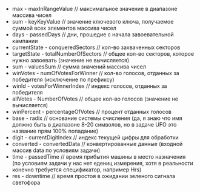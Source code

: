 - max - maxInRangeValue // максимальное значение в диапазоне массива чисел
- sum - keyKeyValue // значение ключевого ключа, получаемое суммой всех элементов массива чисел
- days - passedDays // дни, прошедие с начала завоевательной кампании
- currentState - conqueredSectors // кол-во захваченных секторов
- targetState - totalNumberOfSectors // общее кол-во секторов, которое нужно завоевать (значение не вычисляется)
- sum - valuesSum // сумма значений массива чисел
- winVotes - numOfVotesForWinner // кол-во голосов, отданных за победителя (исключение по префиксу)
- winId - votesForWinnerIndex // индекс голосов, отданных за победителя
- allVotes - NumberOfVotes // общее кол-во голосов (значение не вычисляется)
- winPercent - percentageOfVotes // процент отданных голосов
- base - radix // основание системы счисления (да, я знаю что имя должно быть в диапазоне 8-20 символов, но в задаче UFO это название прям 100% попадание)
- digit - currentDigitIndex // индекс текущей цифры для обработки
- converted - convertedData // конвертированные данные (входной массив data по условиям задачи)
- time - passedTime // время прибытия машины в место назначения (по условиям задачи у нас нет едениц измерения, хотя в реальности конечно требуется спецификатор, например Hrs)
- res - downtime // время простоя в ожидании зеленого сигнала светофора
